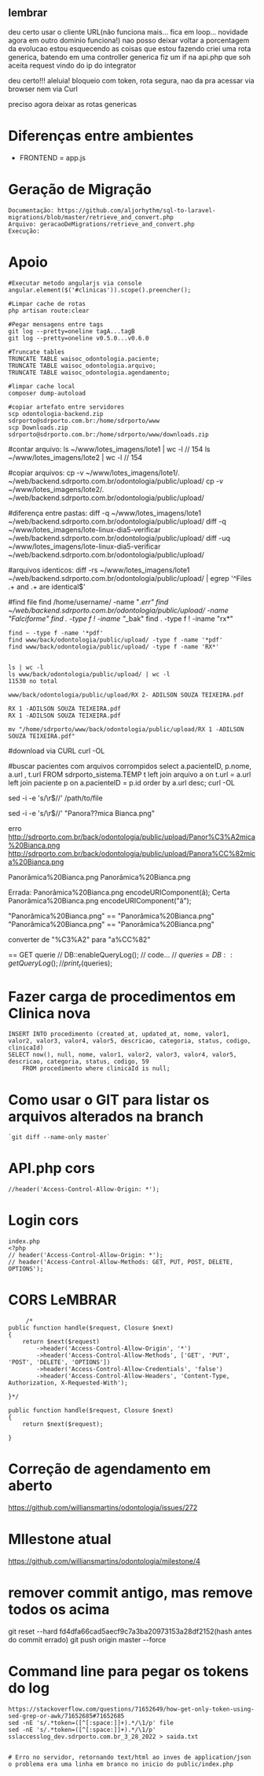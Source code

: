 ## lembrar
deu certo usar o cliente URL(não funciona mais... fica em loop... novidade agora em outro dominio funciona!)
nao posso deixar voltar a porcentagem da evolucao
estou esquecendo as coisas que estou fazendo
criei uma rota generica, batendo em uma controller generica
fiz um if na api.php que soh aceita request vindo do ip do integrator

deu certo!!! aleluia!
bloqueio com token, rota segura, nao da pra acessar via browser nem via Curl

preciso agora deixar as rotas genericas

# Diferenças entre ambientes
- FRONTEND = app.js

# Geração de Migração
    Documentação: https://github.com/aljorhythm/sql-to-laravel-migrations/blob/master/retrieve_and_convert.php
    Arquivo: geracaoDeMigrations/retrieve_and_convert.php
    Execução: 
# Apoio
    #Executar metodo angularjs via console
    angular.element($('#clinicas')).scope().preencher();

    #Limpar cache de rotas
    php artisan route:clear

    #Pegar mensagens entre tags
    git log --pretty=oneline tagA...tagB
    git log --pretty=oneline v0.5.0...v0.6.0

    #Truncate tables
    TRUNCATE TABLE waisoc_odontologia.paciente;
    TRUNCATE TABLE waisoc_odontologia.arquivo;
    TRUNCATE TABLE waisoc_odontologia.agendamento;

    #limpar cache local
    composer dump-autoload

    #copiar artefato entre servidores
    scp odontologia-backend.zip sdrporto@sdrporto.com.br:/home/sdrporto/www
    scp Downloads.zip sdrporto@sdrporto.com.br:/home/sdrporto/www/downloads.zip

#contar arquivo:
    ls ~/www/lotes_imagens/lote1 | wc -l // 154
    ls ~/www/lotes_imagens/lote2 | wc -l // 154

#copiar arquivos: 
    cp -v ~/www/lotes_imagens/lote1/*.* ~/web/backend.sdrporto.com.br/odontologia/public/upload/
    cp -v ~/www/lotes_imagens/lote2/*.* ~/web/backend.sdrporto.com.br/odontologia/public/upload/

#diferença entre pastas:
    diff -q ~/www/lotes_imagens/lote1 ~/web/backend.sdrporto.com.br/odontologia/public/upload/
    diff -q ~/www/lotes_imagens/lote-linux-dia5-verificar ~/web/backend.sdrporto.com.br/odontologia/public/upload/
    diff -uq ~/www/lotes_imagens/lote-linux-dia5-verificar ~/web/backend.sdrporto.com.br/odontologia/public/upload/
            
#arquivos identicos:
    diff -rs ~/www/lotes_imagens/lote1 ~/web/backend.sdrporto.com.br/odontologia/public/upload/ | egrep '^Files .+ and .+ are identical$'

#find file
    find /home/username/ -name "*.err"
    find ~/web/backend.sdrporto.com.br/odontologia/public/upload/ -name "*Falciforme*"
    find . -type f ! -iname "*_bak"
    find . -type f ! -iname "rx*"


    find ~ -type f -name '*pdf'
    find www/back/odontologia/public/upload/ -type f -name '*pdf'
    find www/back/odontologia/public/upload/ -type f -name 'RX*'


    ls | wc -l
    ls www/back/odontologia/public/upload/ | wc -l 
    11530 no total

    www/back/odontologia/public/upload/RX 2- ADILSON SOUZA TEIXEIRA.pdf

    RX 1 -ADILSON SOUZA TEIXEIRA.pdf
    RX 1 -ADILSON SOUZA TEIXEIRA.pdf

    mv "/home/sdrporto/www/back/odontologia/public/upload/RX 1 -ADILSON SOUZA TEIXEIRA.pdf"

#download via CURL
    curl -OL <url>

#buscar pacientes com arquivos corrompidos
    select a.pacienteID, p.nome, a.url , t.url FROM sdrporto_sistema.TEMP t 
    left join arquivo a on t.url = a.url
    left join paciente p on a.pacienteID = p.id 
    order by a.url desc;
    curl -OL <url>



sed -i -e 's/\r$//' /path/to/file

sed -i -e 's/\r$//' "Panora??mica Bianca.png"


erro
http://sdrporto.com.br/back/odontologia/public/upload/Panor%C3%A2mica%20Bianca.png
http://sdrporto.com.br/back/odontologia/public/upload/Panora%CC%82mica%20Bianca.png

Panorâmica%20Bianca.png
Panorâmica%20Bianca.png

Errada:
Panorâmica%20Bianca.png
encodeURIComponent(â);
Certa
Panorâmica%20Bianca.png
encodeURIComponent("â");

"Panorâmica%20Bianca.png" == "Panorâmica%20Bianca.png"
"Panorâmica%20Bianca.png" == "Panorâmica%20Bianca.png"


converter de 
"%C3%A2" para "a%CC%82"
    
== GET querie
    // DB::enableQueryLog();
    // code...
    // $queries = DB::getQueryLog();
    // print_r($queries);

# Fazer carga de procedimentos em Clinica nova
    INSERT INTO procedimento (created_at, updated_at, nome, valor1, valor2, valor3, valor4, valor5, descricao, categoria, status, codigo, clinicaId)
    SELECT now(), null, nome, valor1, valor2, valor3, valor4, valor5, descricao, categoria, status, codigo, 59 
        FROM procedimento where clinicaId is null;

# Como usar o GIT para listar os arquivos alterados na branch
    `git diff --name-only master`

# API.php cors
    //header('Access-Control-Allow-Origin: *');

# Login cors
    index.php
    <?php
    // header('Access-Control-Allow-Origin: *');  
    // header('Access-Control-Allow-Methods: GET, PUT, POST, DELETE, OPTIONS');

# CORS LeMBRAR
         /*
    public function handle($request, Closure $next)
    {
        return $next($request)
            ->header('Access-Control-Allow-Origin', '*')
            ->header('Access-Control-Allow-Methods', ['GET', 'PUT', 'POST', 'DELETE', 'OPTIONS'])
            ->header('Access-Control-Allow-Credentials', 'false')
            ->header('Access-Control-Allow-Headers', 'Content-Type, Authorization, X-Requested-With');

    }*/

    public function handle($request, Closure $next)
    {
        return $next($request);

    }

# Correção de agendamento em aberto
https://github.com/williansmartins/odontologia/issues/272

# MIlestone atual
https://github.com/williansmartins/odontologia/milestone/4

# remover commit antigo, mas remove todos os acima
git reset --hard fd4dfa66cad5aecf9c7a3ba20973153a28df2152(hash antes do commit errado)
git push origin master --force

# Command line para pegar os tokens do log
````
https://stackoverflow.com/questions/71652649/how-get-only-token-using-sed-grep-or-awk/71652685#71652685
sed -nE 's/.*token=([^[:space:]]+).*/\1/p' file
sed -nE 's/.*token=([^[:space:]]+).*/\1/p' sslaccesslog_dev.sdrporto.com.br_3_28_2022 > saida.txt


# Erro no servidor, retornando text/html ao inves de application/json
o problema era uma linha em branco no inicio do public/index.php